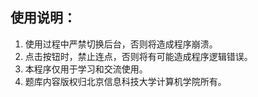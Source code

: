 ## 使用说明：

1. 使用过程中严禁切换后台，否则将造成程序崩溃。
2. 点击按钮时，禁止连点，否则将有可能造成程序逻辑错误。
3. 本程序仅用于学习和交流使用。
4. 题库内容版权归北京信息科技大学计算机学院所有。
